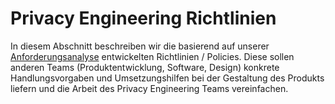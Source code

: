 # Privacy Engineering Richtlinien

In diesem Abschnitt beschreiben wir die basierend auf unserer [Anforderungsanalyse]({{'pe.case-study.requirements'|href}}) entwickelten Richtlinien / Policies. Diese sollen anderen Teams (Produktentwicklung, Software, Design) konkrete Handlungsvorgaben und Umsetzungshilfen bei der Gestaltung des Produkts liefern und die Arbeit des Privacy Engineering Teams vereinfachen.